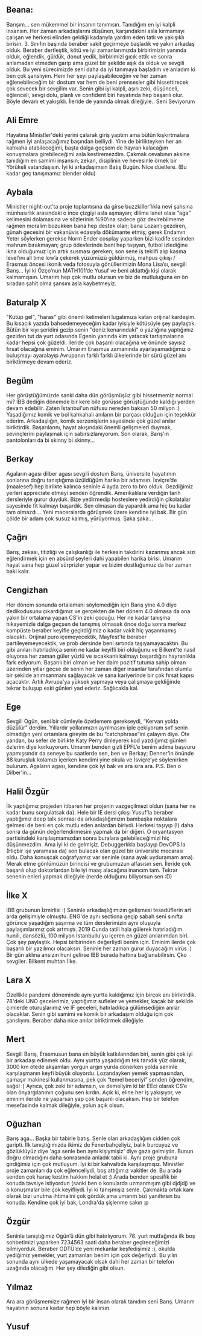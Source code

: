 ## Beana:
Barışım… sen mükemmel bir insanın tanımısın. Tanıdığım en iyi kalpli insansın. Her zaman arkadaşlarını düşünen, karşındakini asla kırmamayı çalışan ve herkesi elinden geldiği kadarıyla yardım eden tatlı ve yakışıklı birisin. 3. Sınıfın başında beraber vakit geçirmeye başladık ve yakın arkadaş olduk. Beraber dertleştik, kötü ve iyi zamanlarımızda birbirimizin yanında olduk, eğlendik, güldük, donut yedik, birbirimizi gıcık ettik ve sonra anlamadan etmeden garip ama güzel bir şekilde aşık da olduk ve sevgili olduk. Bu yeni sürecimizde seni daha da iyi tanımaya başladım ve anladım ki ben çok şanslıyım. Hem her şeyi paylaşabileceğim ve her zaman eğlenebileceğim bir dostum var hem de beni prensesler gibi hissettirecek çok sevecek bir sevgilim var. Senin gibi iyi kalpli, aşırı zeki, düşünceli, eğlenceli, sevgi dolu, planlı ve confident biri hayatında hep başarılı olur. Böyle devam et yakışıklı. İleride de yanında olmak dileğiyle.. Seni Seviyorum
## Ali Emre
Hayatına Ministler'deki yerini çalarak giriş yaptım ama bütün kışkırtmalara rağmen iyi anlaşacağımız başından belliydi. Yine de birlikteyken her an kahkaha atabileceğimi, başta dalga geçsem de hayran kalacağım konuşmalara girebileceğimi asla kestiremezdim. Çakmak cevabının aksine tanıdığım en samimi insansın; zekan, disiplinin ve hevesinle örnek bir Yörükeli vatandaşısın. İyi ki arkadaşımsın Batış Bugün. Nice düetlere. (Bu kadar geç tanışmamız blender oldu)
## Aybala
Ministler night-out’ta proje toplantısına da girse buzzkiller’lıkla nevi şahsına münhasırlık arasındaki o ince çizgiyi asla aşmayan; dilime lanet olası “aga” kelimesini dolamasına ve sözlerinin %90’ına sadece göz devirebilmeme rağmen moralim bozukken bana hep destek olan; bana Lozan’ı gezdiren, günah gecesini bir vakanüvis edasıyla dökümante etmiş; gerek Endamın Yeter söylerken gerekse Norm Ender cosplay yaparken bizi kadife sesinden mahrum bırakmayan; grup ödevlerinde beni hep taşıyan, futbol izlediğine ikna olduğumuz için artık susması gereken; son sene iş teklifi alıp kasma level’ını all time low’a çekerek yüzümüzü güldürmüş, mahpus çıkışı / Erasmus öncesi ikonik veda fotosuyla gönüllerimizin Mona Lisa’sı, sevgili Barış... İyi ki Özço’nun MATH101’de Yusuf ve beni aldattığı kişi olarak kalmamışsın. Umarım hep çok mutlu olursun ve biz de mutluluğuna en ön sıradan şahit olma şansını asla kaybetmeyiz.
## Baturalp X
"Kütüp gel", "haras" gibi önemli kelimeleri lugatımıza katan orijinal kardeşim. Bu kısacık yazıda bahsedemeyeceğim kadar iyisiyle kötüsüyle şey paylaştık. Bütün bir kıyı şeridini gezip senin "deniz kenarındaki" o yazlığına yaptığımız geziden tut da yurt odasında Egenin yanında kim yatacak tartışmalarına kadar hepsi çok güzeldi. İleride çok başarılı olacağına ve önünde sayısız fırsat olacağına eminim. Umarım Erasmus zamanında ayarlayamadığımız o buluşmayı ayaralayıp Avrupanın farklı farklı ülkelerinde bir sürü güzel anı biriktirmeye devam ederiz.
## Begüm
Her görüştüğümüzde sanki daha dün görüşmüşüz gibi hissetmemiz normal mi? İBB dediğin dönemde bir kere bile görüşse görüştüğünde kaldığı yerden devam edebilir. Zaten İstanbul'un nüfusu nereden baksan 50 milyon :) Yaşadığımız komik ve bol kahkahalı anıların bir parçası olduğun için teşekkür ederim. Arkadaşlığın, komik serzenişlerin sayesinde çok güzel anılar biriktirdik.  Başarılarını, hayat akışındaki önemli gelişmeleri duymak, sevinçlerini paylaşmak için sabırsızlanıyorum. Son olarak, Barış'ın pantolonları da bi skinny bi skinny...
## Berkay
Agaların agası dilber agası sevgili dostum Barış, üniversite hayatımın sonlarına doğru tanıştığıma üzüldüğüm harika bir adamsın. İsviçre’de (maalesef) hep birlikte kalınca seninle 4 ayda zero to bro olduk. Gezdiğimiz yerleri appreciate etmeyi senden öğrendik. Amerikalılara verdiğin tarih dersleriyle gurur duyduk. Bize yedirmedip hosteslere yedirdiğin çikolatalar sayesinde fit kalmayı başardık. Sen olmasan da yapardık ama hiç bu kadar tam olmazdı… Yeni maceralarda görüşmek üzere kendine iyi bak. Bir gün çölde bir adam çok susuz kalmış, yürüyormuş. Şaka şaka…
## Çağrı
Barış, zekası, titizliği ve çalışkanlığı ile herkesin takdirini kazanmış ancak sizi eğlendirmek için en absürd şeyleri dahi yapabilen harika birisi. Umarım hayat sana hep güzel sürprizler yapar ve bizim dostluğumuz da her zaman baki kalır.
## Cengizhan
Her dönem sonunda ortalamanı söylemediğin için Barış yine 4.0 diye dedikodusunu çıkardığımız ve gerçekten de her dönem 4.0 olmasa da ona yakın bir ortalama yapan CS'in zeki çocuğu. Her ne kadar tanışma hikayemizle dalga geçsen de tanışmış olmasak önce doğu sonra merkez kampüste beraber keyifle geçirdiğimiz o kadar vakit hiç yaşanmamış olacaktı. Orijinal puro içemeyecektik, Mayfest'te beraber partileyemeyecektik, ve prob dersinde beni sırtında taşıyamayacaktın. Bu gibi anıları hatırladıkça senin ne kadar keyifli biri olduğunu ve Bilkent'te nasıl oluyorsa her zaman güler yüzlü ve sıcakkanlı kalmayı başardığını hayranlıkla fark ediyorum. Başarılı biri olman ve her daim pozitif tutuma sahip olman üzerinden yıllar geçse de senin her zaman diğer insanlar tarafından olumlu bir şekilde anımsanmanı sağlayacak ve sana kariyerinde bir çok fırsat kapısı açacaktır. Artık Avrupa'ya yüksek yapmaya veya çalışmaya geldiğinde tekrar buluşup eski günleri yad ederiz. Sağlıcakla kal.
## Ege
Sevgili Ogün, seni bir cümleyle özetlemem gerekseydi, “Kervan yolda düzülür” derdim. Yıllardır yollarımızın ayrılmasını iple çekiyorum sırf senin olmadığın yeni ortamlara gireyim de bu “catchphrase”ini çalayım diye. Öte yandan, bu sefer de birlikte Katy Perry dinleyerek kod yazdığımız günleri özlerim diye korkuyorum. Umarım benden gizli EPFL’e benim adıma başvuru yapmışsındır da seneye bu saatlerde sen, ben ve Berkay; Denner’in önünde 88 kuruşluk kolamızı içerken kendimi yine okula ve İsviçre’ye söylenirken bulurum. Agaların agası, kendine çok iyi bak ve ara sıra ara. P.S. Ben o Dilber’in...
## Halil Özgür
İlk yaptığımız projeden itibaren her projenin vazgeçilmezi oldun (sana her ne kadar bunu sorgulatsak da). Hele bir IE dersi çıkışı Yusuf’la beraber yaptığımız deep talk sonrası da arkadaşlığımızın bambaşka noktalara gelmesi de beni en çok mutlu eden anlardan biriydi. Herkesi taşıyıp (!) daha sonra da günün değerlendirmesini yapmak da bir diğeri. O oryantasyon partisindeki karşılaşmamızdan sonra buralara gelebileceğimizi hiç düşünmezdim. Ama iyi ki de gelmişiz. Debuggerlıkla başlayıp DevOPS la (Hiçbir işe yaramasa da) son bulacak olan güzel bir üniversite mecarası oldu. Daha konuşcak coğrafyamız var seninle (sana ayak uyduramam ama). Merak etme gönlümüzün birincisi ve grubumuzun alfasısın sen. İleride çok başarılı olup doktorlardan bile iyi maaş alacağına inancım tam. Tekrar senenin enleri yapmak dileğiyle (nerde olduğunu biliyorsun sen :D)
## İlke X
IBB grubunun İzmirlisi :) Seninle arkadaşlığımızın gelişmesi tesadüflerin art arda gelişimiyle olmuştu. ENG'de aynı sectiona geçip sabah seni sınıfta görünce yaşadığım şaşırma ve tüm derslerimizin aynı oluşuyla paylaşımlarımız çok artmıştı. 2019 Cunda tatili hala gülerek hatırladığım hunili, dansözlü, 100 milyon İstanbullu'yu içeren en güzel anılarımdan biri. Çok şey paylaştık. Hepsi birbirinden değerliydi benim için. Eminim ilerde çok başarılı bir yazılımcı olacaksın. Seninle her zaman gurur duyacağım virüs :) Bir gün aklına ansızın huni gelirse IBB burada hattına bağlanabilirsin. Çko sevgiler. Bilkent muhtarı İlke.
## Lara X
Özellikle pandemi döneminde aynı yurtta kaldığımız için birçok anı biriktirdik. 78'deki UNO gecelerimiz, yaptığımız sufleler ve yemekler, kaçak bir şekilde çimlerde oturuşlarımız ve IF geceleri, hatırladıkça gülümsediğim anılar olacaklar. Senin gibi samimi ve komik bir arkadaşım olduğu için çok şanslıyım. Beraber daha nice anılar biriktirmek dileğiyle.
## Mert
Sevgili Barış, Erasmusun bana en büyük katkılarından biri, senin gibi çok iyi bir arkadaşı edinmek oldu. Aynı yurtta yaşaddığım tek tanıdık yüz olarak, 3000 km ötede akşamları yorgun argın yurda dönerken yolda seninle karşılaşmanın keyfi büyük oluyordu. Lozandayken yemek yapmasından, çamaşır makinesi kullanmasına, pek çok “temel beceriyi” senden öğrendim, sağol :) Ayrıca, çok zeki bir adamsın, ve demeliyim ki bir EEci olarak CS’e olan önyargılarımın çoğunu sen kırdın. Açık ki, eline her iş yakışıyor, ve eminim ileride ne yaparsan yap çok başarılı olacaksın. Hep bir telefon mesefasinde kalmak dileğiyle, yolun açık olsun.
## Oğuzhan
Barış aga... Başka bir tabirle batış. Senle olan arkadaşlığım cidden çok garipti. İlk tanıştığımızda ikimiz de Fenerbahçeliyiz, balık burcuyuz ve gözlüklüyüz diye 'aga senle ben aynı kişiymişiz' diye gaza gelmiştin. Bunun doğru olmadığını daha sonrasında anladık tabii ki. Aynı proje grubuna girdiğimiz için çok mutluyum. İyi ki bir kahvaltıda karşılaşmışız. Ministler proje zamanları da çok eğlenceliydi, boş attığımız vakitler de. Bu arada senden çok haraç kestim hakkını helal et :) Arada benden spesifik bir konuda tavsiye istiyordun (sanki ben o konularda uzmanmışım gibi djdjdj) ve o konuşmalar bile çok keyifliydi. İyi ki tanışmışız senle. Çakmakta ortak kanı olarak bizi unutma ihtimalini çok gördük ama umarım bizi yanıltırsın bu konuda. Kendine çok iyi bak, Londra'da şişlenme sakın :p
## Özgür
Seninle tanıştığımız Ogün’ü dün gibi hatırlıyorum. 78. yurt mutfağında ilk boş sohbetimizi yaparken 7234563 saati daha beraber geçireceğimizi bilmiyorduk. Beraber ODTÜ’de yeni mekanlar keşfedişimiz :), okulda yediğimiz yemekler, yurt zamanları benim için çok değerliydi. Bu yılın sonunda aynı ülkede yaşamayacak olsak dahi her zaman bir telefon uzağında olacağım. Her şey dilediğin gibi olsun.
## Yılmaz
Ara ara görüşmemize rağmen iyi bir insan olarak tanıdım seni Barış. Umarım hayatının sonuna kadar hep böyle kalırsın.
## Yusuf


